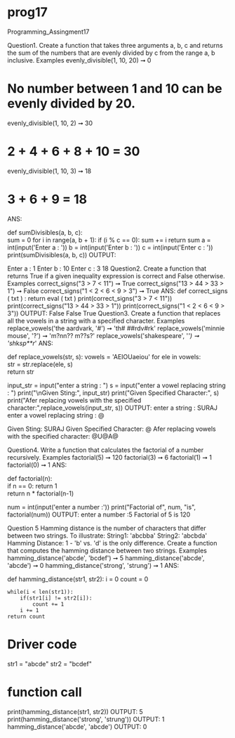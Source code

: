 # prog17

Programming_Assingment17

Question1. 
Create a function that takes three arguments a, b, c and returns the sum of the
numbers that are evenly divided by c from the range a, b inclusive.
Examples
evenly_divisible(1, 10, 20) ➞ 0
# No number between 1 and 10 can be evenly divided by 20.
evenly_divisible(1, 10, 2) ➞ 30
# 2 + 4 + 6 + 8 + 10 = 30
evenly_divisible(1, 10, 3) ➞ 18
# 3 + 6 + 9 = 18
ANS:

def sumDivisibles(a, b, c):     
    sum = 0
    for i in range(a, b + 1): 
        if (i % c == 0):
            sum += i 
    return sum
a = int(input('Enter a : '))
b = int(input('Enter b : '))
c = int(input('Enter c : '))
print(sumDivisibles(a, b, c))
OUTPUT:

Enter a : 1
Enter b : 10
Enter c : 3
18
Question2.
Create a function that returns True if a given inequality expression is correct and
False otherwise.
Examples
correct_signs("3 > 7 < 11") ➞ True
correct_signs("13 > 44 > 33 > 1") ➞ False
correct_signs("1 < 2 < 6 < 9 > 3") ➞ True
ANS:
def correct_signs ( txt ) : 
    return eval ( txt )
print(correct_signs("3 > 7 < 11"))
print(correct_signs("13 > 44 > 33 > 1"))
print(correct_signs("1 < 2 < 6 < 9 > 3"))
OUTPUT:
False
False
True
Question3.
Create a function that replaces all the vowels in a string with a specified character.
Examples
replace_vowels('the aardvark, '#') ➞ 'th# ##rdv#rk'
replace_vowels('minnie mouse', '?') ➞ 'm?nn?? m??s?'
replace_vowels('shakespeare', '*') ➞ 'sh*k*sp**r*'
ANS:

def replace_vowels(str, s):
    vowels = 'AEIOUaeiou'
    for ele in vowels:  
        str = str.replace(ele, s)  
    return str
  
input_str = input("enter a string : ")
s = input("enter a vowel replacing string : ")
print("\nGiven Sting:", input_str)
print("Given Specified Character:", s)
print("Afer replacing vowels with the specified character:",replace_vowels(input_str, s))
OUTPUT:
enter a string : SURAJ
enter a vowel replacing string : @

Given Sting: SURAJ
Given Specified Character: @
Afer replacing vowels with the specified character: @U@A@

Question4.
Write a function that calculates the factorial of a number recursively.
Examples
factorial(5) ➞ 120
factorial(3) ➞ 6
factorial(1) ➞ 1
factorial(0) ➞ 1
ANS:

def factorial(n):     
    if n == 0:
        return 1    
    return n * factorial(n-1)

num = int(input('enter a number :'))
print("Factorial of", num, "is", factorial(num))
OUTPUT:
enter a number :5
Factorial of 5 is 120

Question 5
Hamming distance is the number of characters that differ between two strings.
To illustrate:
String1: 'abcbba'
String2: 'abcbda'
Hamming Distance: 1 - 'b' vs. 'd' is the only difference.
Create a function that computes the hamming distance between two strings.
Examples
hamming_distance('abcde', 'bcdef') ➞ 5
hamming_distance('abcde', 'abcde') ➞ 0
hamming_distance('strong', 'strung') ➞ 1
ANS:

def hamming_distance(str1, str2):
    i = 0
    count = 0
 
    while(i < len(str1)):
        if(str1[i] != str2[i]):
            count += 1
        i += 1
    return count
 
# Driver code 
str1 = "abcde"
str2 = "bcdef"
 
# function call
print(hamming_distance(str1, str2))
OUTPUT:
5
print(hamming_distance('strong', 'strung'))
OUTPUT:
1
hamming_distance('abcde', 'abcde')
OUTPUT:
0
